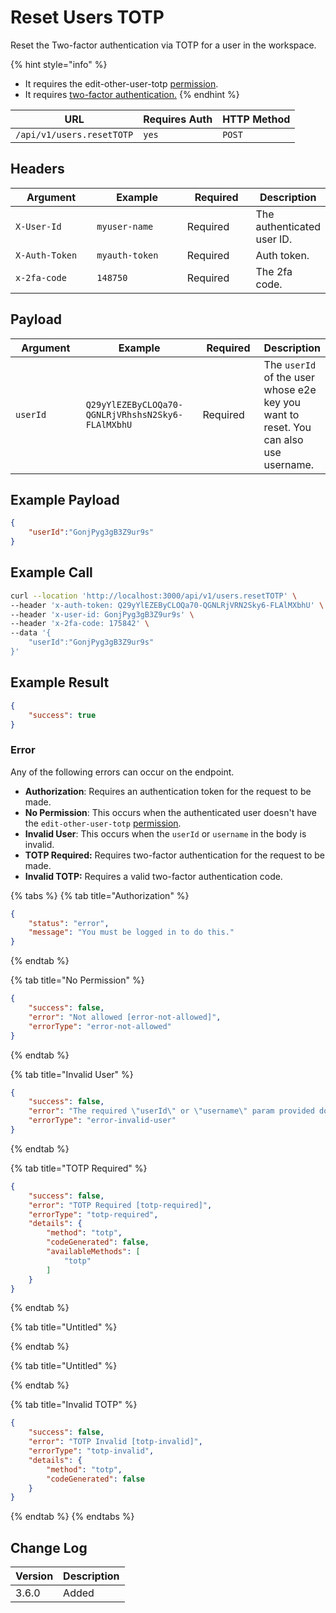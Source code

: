 # Reset Users TOTP

Reset the Two-factor authentication via TOTP for a user in the workspace.

{% hint style="info" %}
* It requires the edit-other-user-totp [permission](https://docs.rocket.chat/use-rocket.chat/workspace-administration/permissions).
* It requires [two-factor authentication.](../../other-important-endpoints/2fa.md#calling-an-endpoint-with-two-factor)
{% endhint %}

| URL                       | Requires Auth | HTTP Method |
| ------------------------- | ------------- | ----------- |
| `/api/v1/users.resetTOTP` | `yes`         | `POST`      |

## Headers

<table><thead><tr><th width="179">Argument</th><th width="239">Example</th><th width="136">Required</th><th>Description</th></tr></thead><tbody><tr><td><code>X-User-Id</code></td><td><code>myuser-name</code></td><td>Required</td><td>The authenticated  user ID.</td></tr><tr><td><code>X-Auth-Token</code></td><td><code>myauth-token</code></td><td>Required</td><td>Auth token.</td></tr><tr><td><code>x-2fa-code</code></td><td><code>148750</code></td><td>Required</td><td>The 2fa code.</td></tr></tbody></table>

## Payload

<table><thead><tr><th width="179">Argument</th><th width="239">Example</th><th width="136">Required</th><th>Description</th></tr></thead><tbody><tr><td><code>userId</code></td><td><code>Q29yYlEZEByCLOQa70-QGNLRjVRhshsN2Sky6-FLAlMXbhU</code></td><td>Required</td><td>The <code>userId</code> of the user  whose e2e key you want to reset. You can also use username.</td></tr></tbody></table>

## Example Payload

```json
{
    "userId":"GonjPyg3gB3Z9ur9s"
}
```

## Example Call

```bash
curl --location 'http://localhost:3000/api/v1/users.resetTOTP' \
--header 'x-auth-token: Q29yYlEZEByCLOQa70-QGNLRjVRN2Sky6-FLAlMXbhU' \
--header 'x-user-id: GonjPyg3gB3Z9ur9s' \
--header 'x-2fa-code: 175842' \
--data '{
    "userId":"GonjPyg3gB3Z9ur9s"
}'
```

## Example Result

```json
{
    "success": true
}
```

### Error

Any of the following errors can occur on the endpoint.

* **Authorization**: Requires an authentication token for the request to be made.
* **No Permission**: This occurs when the authenticated user doesn't have the `edit-other-user-totp` [permission](https://docs.rocket.chat/use-rocket.chat/workspace-administration/permissions).
* **Invalid User**: This occurs when the `userId` or `username` in the body is invalid.
* **TOTP Required:** Requires two-factor authentication for the request to be made.
* **Invalid TOTP:** Requires a valid two-factor authentication code.

{% tabs %}
{% tab title="Authorization" %}
```json
{
    "status": "error",
    "message": "You must be logged in to do this."
}
```
{% endtab %}

{% tab title="No Permission" %}
```json
{
    "success": false,
    "error": "Not allowed [error-not-allowed]",
    "errorType": "error-not-allowed"
}
```
{% endtab %}

{% tab title="Invalid User" %}
```json
{
    "success": false,
    "error": "The required \"userId\" or \"username\" param provided does not match any users [error-invalid-user]",
    "errorType": "error-invalid-user"
}
```
{% endtab %}

{% tab title="TOTP Required" %}
```json
{
    "success": false,
    "error": "TOTP Required [totp-required]",
    "errorType": "totp-required",
    "details": {
        "method": "totp",
        "codeGenerated": false,
        "availableMethods": [
            "totp"
        ]
    }
}
```
{% endtab %}

{% tab title="Untitled" %}

{% endtab %}

{% tab title="Untitled" %}

{% endtab %}

{% tab title="Invalid TOTP" %}
```json
{
    "success": false,
    "error": "TOTP Invalid [totp-invalid]",
    "errorType": "totp-invalid",
    "details": {
        "method": "totp",
        "codeGenerated": false
    }
}
```
{% endtab %}
{% endtabs %}

## Change Log

| Version | Description |
| ------- | ----------- |
| 3.6.0   | Added       |
